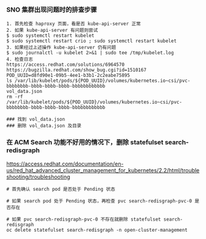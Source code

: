 ### SNO 集群出现问题时的排查步骤 
```
1. 首先检查 haproxy 页面，看是否 kube-api-server 正常
2. 如果 kube-api-server 有问题则尝试 
$ sudo systemctl restart kubelet
$ sudo systemctl restart crio ; sudo systemctl restart kubelet
3. 如果经过上述操作 kube-api-server 仍有问题
$ sudo journalctl -u kubelet 2>&1 | sudo tee /tmp/kubelet.log
4. 检查日志
https://access.redhat.com/solutions/6964570
https://bugzilla.redhat.com/show_bug.cgi?id=1510167
POD_UUID=d8fd90e1-09b5-4ee1-b3b1-2c2eabe75895
ls /var/lib/kubelet/pods/${POD_UUID}/volumes/kubernetes.io~csi/pvc-bbbbbbbb-bbbb-bbbb-bbbb-bbbbbbbbbbbb
vol_data.json
rm -rf /var/lib/kubelet/pods/${POD_UUID}/volumes/kubernetes.io~csi/pvc-bbbbbbbb-bbbb-bbbb-bbbb-bbbbbbbbbbbb

### 找到 vol_data.json
### 删除 vol_data.json 及目录
```

### 在 ACM Search 功能不好用的情况下，删除 statefulset search-redisgraph
https://access.redhat.com/documentation/en-us/red_hat_advanced_cluster_management_for_kubernetes/2.2/html/troubleshooting/troubleshooting
```
# 首先确认 search pod 是否处于 Pending 状态

# 如果 search pod 处于 Pending 状态，再检查 pvc search-redisgraph-pvc-0 是否存在

# 如果 pvc search-redisgraph-pvc-0 不存在就删除 statefulset search-redisgraph
oc delete statefulset search-redisgraph -n open-cluster-management
```